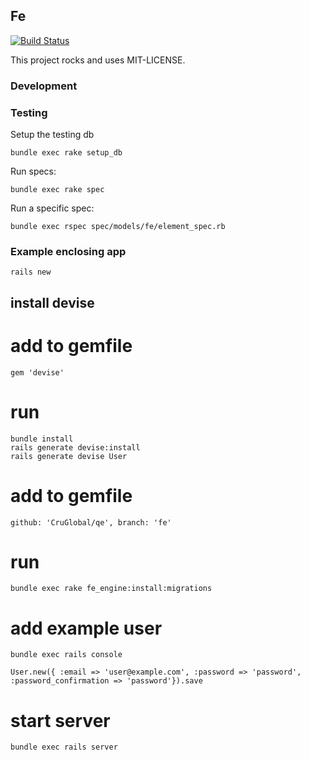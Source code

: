 ## Fe

[![Build Status](https://travis-ci.org/CruGloabl/fe.png?branch=master)](https://travis-ci.org/CruGloabal/fe)

This project rocks and uses MIT-LICENSE.

### Development

### Testing

Setup the testing db

    bundle exec rake setup_db

Run specs:
    
    bundle exec rake spec
    
Run a specific spec:

    bundle exec rspec spec/models/fe/element_spec.rb

### Example enclosing app

    rails new 

## install devise

# add to gemfile

    gem 'devise'

# run

    bundle install
    rails generate devise:install
    rails generate devise User

# add to gemfile

    github: 'CruGlobal/qe', branch: 'fe'

# run

    bundle exec rake fe_engine:install:migrations

# add example user

    bundle exec rails console

    User.new({ :email => 'user@example.com', :password => 'password', :password_confirmation => 'password'}).save

# start server

    bundle exec rails server
